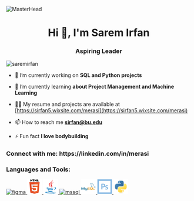 ![MasterHead](https://rerouting.ca/wp-content/uploads/2020/12/2.png)
<h1 align="center">Hi 👋, I'm Sarem Irfan</h1>
<h3 align="center">Aspiring Leader</h3>

<p align="left"> <img src="https://komarev.com/ghpvc/?username=saremirfan&label=Profile%20views&color=0e75b6&style=flat" alt="saremirfan" /> </p>

- 🔭 I’m currently working on **SQL and Python projects**

- 🌱 I’m currently learning **about Project Management and Machine Learning**

- 👨‍💻 My resume and projects are available at [https://sirfan5.wixsite.com/merasi](https://sirfan5.wixsite.com/merasi)

- 📫 How to reach me **sirfan@bu.edu**

- ⚡ Fun fact **I love bodybuilding**

<h3 align="left">Connect with me: https://linkedin.com/in/merasi</h3>

<h3 align="left">Languages and Tools:</h3>
<p align="left"> <a href="https://www.figma.com/" target="_blank" rel="noreferrer"> <img src="https://www.vectorlogo.zone/logos/figma/figma-icon.svg" alt="figma" width="40" height="40"/> </a> <a href="https://www.w3.org/html/" target="_blank" rel="noreferrer"> <img src="https://raw.githubusercontent.com/devicons/devicon/master/icons/html5/html5-original-wordmark.svg" alt="html5" width="40" height="40"/> </a> <a href="https://www.java.com" target="_blank" rel="noreferrer"> <img src="https://raw.githubusercontent.com/devicons/devicon/master/icons/java/java-original.svg" alt="java" width="40" height="40"/> </a> <a href="https://www.microsoft.com/en-us/sql-server" target="_blank" rel="noreferrer"> <img src="https://www.svgrepo.com/show/303229/microsoft-sql-server-logo.svg" alt="mssql" width="40" height="40"/> </a> <a href="https://www.mysql.com/" target="_blank" rel="noreferrer"> <img src="https://raw.githubusercontent.com/devicons/devicon/master/icons/mysql/mysql-original-wordmark.svg" alt="mysql" width="40" height="40"/> </a> <a href="https://www.photoshop.com/en" target="_blank" rel="noreferrer"> <img src="https://raw.githubusercontent.com/devicons/devicon/master/icons/photoshop/photoshop-line.svg" alt="photoshop" width="40" height="40"/> </a> <a href="https://www.python.org" target="_blank" rel="noreferrer"> <img src="https://raw.githubusercontent.com/devicons/devicon/master/icons/python/python-original.svg" alt="python" width="40" height="40"/> </a> </p>
